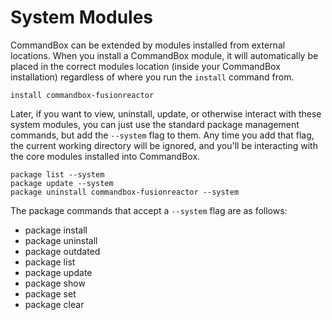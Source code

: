 # System Modules

CommandBox can be extended by modules installed from external locations. When you install a CommandBox module, it will automatically be placed in the correct modules location \(inside your CommandBox installation\) regardless of where you run the `install` command from.

```text
install commandbox-fusionreactor
```

Later, if you want to view, uninstall, update, or otherwise interact with these system modules, you can just use the standard package management commands, but add the `--system` flag to them. Any time you add that flag, the current working directory will be ignored, and you'll be interacting with the core modules installed into CommandBox.

```text
package list --system
package update --system
package uninstall commandbox-fusionreactor --system
```

The package commands that accept a `--system` flag are as follows:

* package install
* package uninstall
* package outdated
* package list
* package update
* package show
* package set
* package clear

